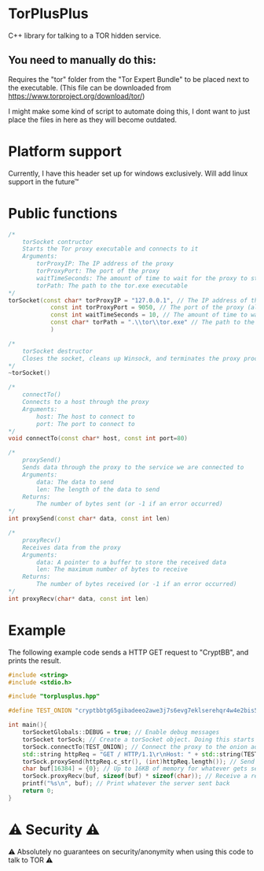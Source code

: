 # TorPlusPlus
C++ library for talking to a TOR hidden service.
## You need to manually do this:
Requires the "tor" folder from the "Tor Expert Bundle" to be placed next to the executable.
(This file can be downloaded from https://www.torproject.org/download/tor/)


I might make some kind of script to automate doing this, I dont want to just place the files in here as they will become outdated.

# Platform support
Currently, I have this header set up for windows exclusively. Will add linux support in the future™

# Public functions
```c++
/*
    torSocket contructor
    Starts the Tor proxy executable and connects to it
    Arguments:
        torProxyIP: The IP address of the proxy
        torProxyPort: The port of the proxy
        waitTimeSeconds: The amount of time to wait for the proxy to start
        torPath: The path to the tor.exe executable
*/
torSocket(const char* torProxyIP = "127.0.0.1", // The IP address of the proxy (almost always 127.0.0.1)
            const int torProxyPort = 9050, // The port of the proxy (almost always 9050)
            const int waitTimeSeconds = 10, // The amount of time to wait for the proxy to start
            const char* torPath = ".\\tor\\tor.exe" // The path to the tor.exe executable
            )

/*
    torSocket destructor
    Closes the socket, cleans up Winsock, and terminates the proxy process
*/
~torSocket()

/*
    connectTo()
    Connects to a host through the proxy
    Arguments:
        host: The host to connect to
        port: The port to connect to
*/
void connectTo(const char* host, const int port=80)

/*
    proxySend()
    Sends data through the proxy to the service we are connected to
    Arguments:
        data: The data to send
        len: The length of the data to send
    Returns:
        The number of bytes sent (or -1 if an error occurred)
*/
int proxySend(const char* data, const int len)

/*
    proxyRecv()
    Receives data from the proxy
    Arguments:
        data: A pointer to a buffer to store the received data
        len: The maximum number of bytes to receive
    Returns:
        The number of bytes received (or -1 if an error occurred)
*/
int proxyRecv(char* data, const int len)
```

# Example
The following example code sends a HTTP GET request to "CryptBB", and prints the result.
```c++
#include <string>
#include <stdio.h>

#include "torplusplus.hpp"

#define TEST_ONION "cryptbbtg65gibadeeo2awe3j7s6evg7eklserehqr4w4e2bis5tebid.onion"

int main(){
    torSocketGlobals::DEBUG = true; // Enable debug messages
    torSocket torSock; // Create a torSocket object. Doing this starts the TOR proxy and connects to it
    torSock.connectTo(TEST_ONION); // Connect the proxy to the onion address
    std::string httpReq = "GET / HTTP/1.1\r\nHost: " + std::string(TEST_ONION) + "\r\n\r\n"; // Assemble a HTTP GET request to send to the site
    torSock.proxySend(httpReq.c_str(), (int)httpReq.length()); // Send the request to the hidden service
    char buf[16384] = {0}; // Up to 16KB of memory for whatever gets sent back
    torSock.proxyRecv(buf, sizeof(buf) * sizeof(char)); // Receive a response to the GET request
    printf("%s\n", buf); // Print whatever the server sent back
    return 0;
}
```

# ⚠️ Security ⚠️
⚠️ Absolutely no guarantees on security/anonymity when using this code to talk to TOR ⚠️
